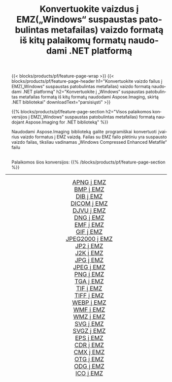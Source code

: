 ﻿---
title: Konvertuokite vaizdus į EMZ(„Windows“ suspaustas patobulintas metafailas) vaizdo formatą iš kitų palaikomų formatų naudodami .NET platformą 
weight: 3920
url: /lt/net/conversion/to/emz 
lang: lt
langdirlevel: 2
locales: zh-hans,ja,it,ru,de,es,fr,nl,id,lt,pl,pt,vi,tr,ko,zh-hant,ar,hi,th,sv,cs,uk,he
description: Naudojant Aspose.Imaging, skirta .NET bibliotekai, lengva konvertuoti į EMZ(„Windows“ suspaustas patobulintas metafailas) iš kitų palaikomų vaizdo formatų
---

{{< blocks/products/pf/feature-page-wrap >}}
{{< blocks/products/pf/feature-page-header h1="Konvertuokite vaizdo failus į EMZ(„Windows“ suspaustas patobulintas metafailas) vaizdo formatą naudodami .NET platformą" h2="Konvertuokite į „Windows“ suspaustas patobulintas metafailas formatą iš kitų formatų naudodami Aspose.Imaging, skirtą .NET bibliotekai" downloadText="parsisiųsti" >}}


{{% blocks/products/pf/feature-page-section  h2="Visos palaikomos konversijos į EMZ(„Windows“ suspaustas patobulintas metafailas) formatą naudojant Aspose.Imaging for .NET biblioteką" %}}
<p align=justify>Naudodami Aspose.Imaging biblioteką galite programiškai konvertuoti įvairius vaizdo formatus į EMZ vaizdą. Failas su EMZ failo plėtiniu yra suspausto vaizdo failas, tiksliau vadinamas „Windows Compressed Enhanced Metafile“ failu</p>
<br/>
Palaikomos šios konversijos:
{{% /blocks/products/pf/feature-page-section %}}
<div class="container-fluid productfamilypage bg-gray">
    <div class="convertypes bg-gray agp-content section">
        <div class="container">
		<hr style="margin-left:-20px;"/>
		<div class="row other-converters" style="gap: 10px;font-size: 19px;text-align:center;">
		    <div class='col-md-2 other-converter remove-lp remove-rp'><a href="/imaging/lt/net/conversion/apng-to-emz" style="padding:15px;">APNG į EMZ</a></div>
<div class='col-md-2 other-converter remove-lp remove-rp'><a href="/imaging/lt/net/conversion/bmp-to-emz" style="padding:15px;">BMP į EMZ</a></div>
<div class='col-md-2 other-converter remove-lp remove-rp'><a href="/imaging/lt/net/conversion/dib-to-emz" style="padding:15px;">DIB į EMZ</a></div>
<div class='col-md-2 other-converter remove-lp remove-rp'><a href="/imaging/lt/net/conversion/dicom-to-emz" style="padding:15px;">DICOM į EMZ</a></div>
<div class='col-md-2 other-converter remove-lp remove-rp'><a href="/imaging/lt/net/conversion/djvu-to-emz" style="padding:15px;">DJVU į EMZ</a></div>
<div class='col-md-2 other-converter remove-lp remove-rp'><a href="/imaging/lt/net/conversion/dng-to-emz" style="padding:15px;">DNG į EMZ</a></div>
<div class='col-md-2 other-converter remove-lp remove-rp'><a href="/imaging/lt/net/conversion/emf-to-emz" style="padding:15px;">EMF į EMZ</a></div>
<div class='col-md-2 other-converter remove-lp remove-rp'><a href="/imaging/lt/net/conversion/gif-to-emz" style="padding:15px;">GIF į EMZ</a></div>
<div class='col-md-2 other-converter remove-lp remove-rp'><a href="/imaging/lt/net/conversion/jpeg2000-to-emz" style="padding:15px;">JPEG2000 į EMZ</a></div>
<div class='col-md-2 other-converter remove-lp remove-rp'><a href="/imaging/lt/net/conversion/jp2-to-emz" style="padding:15px;">JP2 į EMZ</a></div>
<div class='col-md-2 other-converter remove-lp remove-rp'><a href="/imaging/lt/net/conversion/j2k-to-emz" style="padding:15px;">J2K į EMZ</a></div>
<div class='col-md-2 other-converter remove-lp remove-rp'><a href="/imaging/lt/net/conversion/jpg-to-emz" style="padding:15px;">JPG į EMZ</a></div>
<div class='col-md-2 other-converter remove-lp remove-rp'><a href="/imaging/lt/net/conversion/jpeg-to-emz" style="padding:15px;">JPEG į EMZ</a></div>
<div class='col-md-2 other-converter remove-lp remove-rp'><a href="/imaging/lt/net/conversion/png-to-emz" style="padding:15px;">PNG į EMZ</a></div>
<div class='col-md-2 other-converter remove-lp remove-rp'><a href="/imaging/lt/net/conversion/tga-to-emz" style="padding:15px;">TGA į EMZ</a></div>
<div class='col-md-2 other-converter remove-lp remove-rp'><a href="/imaging/lt/net/conversion/tif-to-emz" style="padding:15px;">TIF į EMZ</a></div>
<div class='col-md-2 other-converter remove-lp remove-rp'><a href="/imaging/lt/net/conversion/tiff-to-emz" style="padding:15px;">TIFF į EMZ</a></div>
<div class='col-md-2 other-converter remove-lp remove-rp'><a href="/imaging/lt/net/conversion/webp-to-emz" style="padding:15px;">WEBP į EMZ</a></div>
<div class='col-md-2 other-converter remove-lp remove-rp'><a href="/imaging/lt/net/conversion/wmf-to-emz" style="padding:15px;">WMF į EMZ</a></div>
<div class='col-md-2 other-converter remove-lp remove-rp'><a href="/imaging/lt/net/conversion/wmz-to-emz" style="padding:15px;">WMZ į EMZ</a></div>
<div class='col-md-2 other-converter remove-lp remove-rp'><a href="/imaging/lt/net/conversion/svg-to-emz" style="padding:15px;">SVG į EMZ</a></div>
<div class='col-md-2 other-converter remove-lp remove-rp'><a href="/imaging/lt/net/conversion/svgz-to-emz" style="padding:15px;">SVGZ į EMZ</a></div>
<div class='col-md-2 other-converter remove-lp remove-rp'><a href="/imaging/lt/net/conversion/eps-to-emz" style="padding:15px;">EPS į EMZ</a></div>
<div class='col-md-2 other-converter remove-lp remove-rp'><a href="/imaging/lt/net/conversion/cdr-to-emz" style="padding:15px;">CDR į EMZ</a></div>
<div class='col-md-2 other-converter remove-lp remove-rp'><a href="/imaging/lt/net/conversion/cmx-to-emz" style="padding:15px;">CMX į EMZ</a></div>
<div class='col-md-2 other-converter remove-lp remove-rp'><a href="/imaging/lt/net/conversion/otg-to-emz" style="padding:15px;">OTG į EMZ</a></div>
<div class='col-md-2 other-converter remove-lp remove-rp'><a href="/imaging/lt/net/conversion/odg-to-emz" style="padding:15px;">ODG į EMZ</a></div>
<div class='col-md-2 other-converter remove-lp remove-rp'><a href="/imaging/lt/net/conversion/ico-to-emz" style="padding:15px;">ICO į EMZ</a></div>
                </div>
        </div>
    </div>
</div>
<br/>

